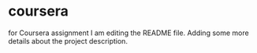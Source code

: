 # coursera
for Coursera assignment
I am editing the README file. Adding some more details about the project description.
